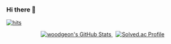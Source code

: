 ### Hi there 👋

<a href="https://hits.seeyoufarm.com">
    <img alt="hits" src="https://hits.seeyoufarm.com/api/count/incr/badge.svg?url=https%3A%2F%2Fgithub.com%2Fwoodgeon&count_bg=%23007EFF&title_bg=%23130EAF&icon=&icon_color=%23FFFFFF&title=hits&edge_flat=false" />
  </a>
<p align="center">
  <a href="https://github.com/woodgeon">
    <img src="https://github-readme-stats.vercel.app/api?username=woodgeon&show_icons=true&theme=dark" alt="woodgeon's GitHub Stats" />
  </a>
  &nbsp; <!-- 여기에 공백을 넣어서 이미지들 사이에 간격을 줍니다 -->
  <a href="https://solved.ac/ad4086">
    <img src="http://mazassumnida.wtf/api/v2/generate_badge?boj=ad4086" alt="Solved.ac Profile" />
  </a>
</p>

